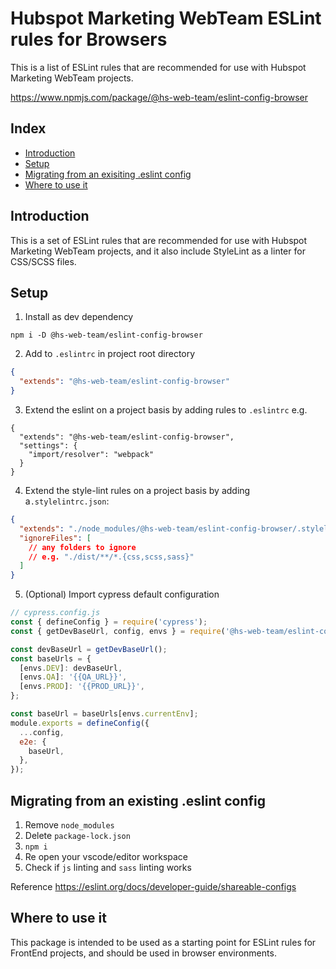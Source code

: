 # Hubspot Marketing WebTeam ESLint rules for Browsers

This is a list of ESLint rules that are recommended for use with Hubspot Marketing WebTeam projects.

https://www.npmjs.com/package/@hs-web-team/eslint-config-browser

<!-- index-start -->

## Index

- [Introduction](#introduction)
- [Setup](#setup)
- [Migrating from an exisiting .eslint config](#migrating-from-an-existing-eslint-config)
- [Where to use it](#where-to-use-it)
<!-- index-end -->

## Introduction

This is a set of ESLint rules that are recommended for use with Hubspot Marketing WebTeam projects, and it also include StyleLint as a linter for CSS/SCSS files.

## Setup

1. Install as dev dependency

```
npm i -D @hs-web-team/eslint-config-browser
```

2. Add to `.eslintrc` in project root directory

```json
{
  "extends": "@hs-web-team/eslint-config-browser"
}
```

3. Extend the eslint on a project basis by adding rules to `.eslintrc` e.g.

```
{
  "extends": "@hs-web-team/eslint-config-browser",
  "settings": {
    "import/resolver": "webpack"
  }
}
```

4. Extend the style-lint rules on a project basis by adding a`.stylelintrc.json`:

```json
{
  "extends": "./node_modules/@hs-web-team/eslint-config-browser/.stylelintrc.json",
  "ignoreFiles": [
    // any folders to ignore
    // e.g. "./dist/**/*.{css,scss,sass}"
  ]
}
```

5. (Optional) Import cypress default configuration

```js
// cypress.config.js
const { defineConfig } = require('cypress');
const { getDevBaseUrl, config, envs } = require('@hs-web-team/eslint-config-browser/cypress.config.js');

const devBaseUrl = getDevBaseUrl();
const baseUrls = {
  [envs.DEV]: devBaseUrl,
  [envs.QA]: '{{QA_URL}}',
  [envs.PROD]: '{{PROD_URL}}',
};

const baseUrl = baseUrls[envs.currentEnv];
module.exports = defineConfig({
  ...config,
  e2e: {
    baseUrl,
  },
});
```

## Migrating from an existing .eslint config

1. Remove `node_modules`
2. Delete `package-lock.json`
3. `npm i`
4. Re open your vscode/editor workspace
5. Check if `js` linting and `sass` linting works

Reference
https://eslint.org/docs/developer-guide/shareable-configs

## Where to use it

This package is intended to be used as a starting point for ESLint rules for FrontEnd projects, and should be used in browser environments.
